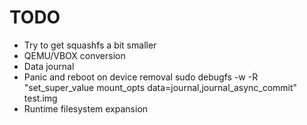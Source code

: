 # TODO
* Try to get squashfs a bit smaller
* QEMU/VBOX conversion
* Data journal
* Panic and reboot on device removal
sudo debugfs -w -R "set_super_value mount_opts data=journal,journal_async_commit" test.img
* Runtime filesystem expansion